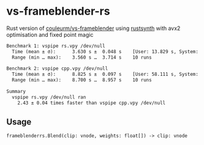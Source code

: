 # vs-frameblender-rs

Rust version of [couleurm/vs-frameblender](https://github.com/couleurm/vs-frameblender) using [rustsynth](https://github.com/animafps/rustsynth) with avx2 optimisation and fixed point magic

```txt
Benchmark 1: vspipe rs.vpy /dev/null
  Time (mean ± σ):      3.630 s ±  0.048 s    [User: 13.829 s, System: 2.282 s]
  Range (min … max):    3.560 s …  3.714 s    10 runs
 
Benchmark 2: vspipe cpp.vpy /dev/null
  Time (mean ± σ):      8.825 s ±  0.097 s    [User: 58.111 s, System: 1.940 s]
  Range (min … max):    8.700 s …  8.957 s    10 runs
 
Summary
  vspipe rs.vpy /dev/null ran
    2.43 ± 0.04 times faster than vspipe cpp.vpy /dev/null
```

## Usage

`frameblenderrs.Blend(clip: vnode, weights: float[]) -> clip: vnode`
